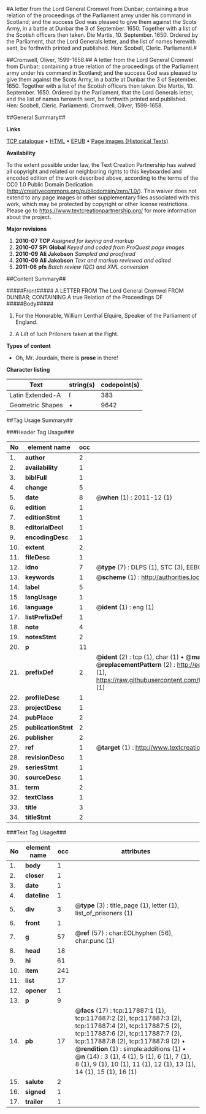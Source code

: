 #A letter from the Lord General Cromwel from Dunbar; containing a true relation of the proceedings of the Parliament army under his command in Scotland; and the success God was pleased to give them against the Scots Army, in a battle at Dunbar the 3 of September. 1650. Together with a list of the Scotish officers then taken. Die Martis, 10. September. 1650. Ordered by the Parliament, that the Lord Generals letter, and the list of names herewith sent, be forthwith printed and published. Hen: Scobell, Cleric. Parliamenti.#

##Cromwell, Oliver, 1599-1658.##
A letter from the Lord General Cromwel from Dunbar; containing a true relation of the proceedings of the Parliament army under his command in Scotland; and the success God was pleased to give them against the Scots Army, in a battle at Dunbar the 3 of September. 1650. Together with a list of the Scotish officers then taken. Die Martis, 10. September. 1650. Ordered by the Parliament, that the Lord Generals letter, and the list of names herewith sent, be forthwith printed and published. Hen: Scobell, Cleric. Parliamenti.
Cromwell, Oliver, 1599-1658.

##General Summary##

**Links**

[TCP catalogue](http://www.ota.ox.ac.uk/tcp/)  • 
[HTML](http://tei.it.ox.ac.uk/tcp/Texts-HTML/free/A80/A80929.html)  • 
[EPUB](http://tei.it.ox.ac.uk/tcp/Texts-EPUB/free/A80/A80929.epub) • 
[Page images (Historical Texts)](https://historicaltexts.jisc.ac.uk/eebo-99865639e)

**Availability**

To the extent possible under law, the Text Creation Partnership has waived all copyright and related or neighboring rights to this keyboarded and encoded edition of the work described above, according to the terms of the CC0 1.0 Public Domain Dedication (http://creativecommons.org/publicdomain/zero/1.0/). This waiver does not extend to any page images or other supplementary files associated with this work, which may be protected by copyright or other license restrictions. Please go to https://www.textcreationpartnership.org/ for more information about the project.

**Major revisions**

1. __2010-07__ __TCP__ *Assigned for keying and markup*
1. __2010-07__ __SPi Global__ *Keyed and coded from ProQuest page images*
1. __2010-09__ __Ali Jakobson__ *Sampled and proofread*
1. __2010-09__ __Ali Jakobson__ *Text and markup reviewed and edited*
1. __2011-06__ __pfs__ *Batch review (QC) and XML conversion*

##Content Summary##

#####Front#####
A LETTER FROM The Lord General Cromwel FROM DUNBAR; CONTAINING A true Relation of the Proceedings OF
#####Body#####

1. For the Honorable, William Lenthal Eſquire, Speaker of the Parliament of England.

1. A Liſt of ſuch Priſoners taken at the Fight.

**Types of content**

  * Oh, Mr. Jourdain, there is **prose** in there!

**Character listing**


|Text|string(s)|codepoint(s)|
|---|---|---|
|Latin Extended-A|ſ|383|
|Geometric Shapes|▪|9642|

##Tag Usage Summary##

###Header Tag Usage###

|No|element name|occ|attributes|
|---|---|---|---|
|1.|__author__|2||
|2.|__availability__|1||
|3.|__biblFull__|1||
|4.|__change__|5||
|5.|__date__|8| @__when__ (1) : 2011-12 (1)|
|6.|__edition__|1||
|7.|__editionStmt__|1||
|8.|__editorialDecl__|1||
|9.|__encodingDesc__|1||
|10.|__extent__|2||
|11.|__fileDesc__|1||
|12.|__idno__|7| @__type__ (7) : DLPS (1), STC (3), EEBO-CITATION (1), PROQUEST (1), VID (1)|
|13.|__keywords__|1| @__scheme__ (1) : http://authorities.loc.gov/ (1)|
|14.|__label__|5||
|15.|__langUsage__|1||
|16.|__language__|1| @__ident__ (1) : eng (1)|
|17.|__listPrefixDef__|1||
|18.|__note__|4||
|19.|__notesStmt__|2||
|20.|__p__|11||
|21.|__prefixDef__|2| @__ident__ (2) : tcp (1), char (1)  •  @__matchPattern__ (2) : ([0-9\-]+):([0-9IVX]+) (1), (.+) (1)  •  @__replacementPattern__ (2) : http://eebo.chadwyck.com/downloadtiff?vid=$1&page=$2 (1), https://raw.githubusercontent.com/textcreationpartnership/Texts/master/tcpchars.xml#$1 (1)|
|22.|__profileDesc__|1||
|23.|__projectDesc__|1||
|24.|__pubPlace__|2||
|25.|__publicationStmt__|2||
|26.|__publisher__|2||
|27.|__ref__|1| @__target__ (1) : http://www.textcreationpartnership.org/docs/. (1)|
|28.|__revisionDesc__|1||
|29.|__seriesStmt__|1||
|30.|__sourceDesc__|1||
|31.|__term__|2||
|32.|__textClass__|1||
|33.|__title__|3||
|34.|__titleStmt__|2||


###Text Tag Usage###

|No|element name|occ|attributes|
|---|---|---|---|
|1.|__body__|1||
|2.|__closer__|1||
|3.|__date__|1||
|4.|__dateline__|1||
|5.|__div__|3| @__type__ (3) : title_page (1), letter (1), list_of_prisoners (1)|
|6.|__front__|1||
|7.|__g__|57| @__ref__ (57) : char:EOLhyphen (56), char:punc (1)|
|8.|__head__|18||
|9.|__hi__|61||
|10.|__item__|241||
|11.|__list__|17||
|12.|__opener__|1||
|13.|__p__|9||
|14.|__pb__|17| @__facs__ (17) : tcp:117887:1 (1), tcp:117887:2 (2), tcp:117887:3 (2), tcp:117887:4 (2), tcp:117887:5 (2), tcp:117887:6 (2), tcp:117887:7 (2), tcp:117887:8 (2), tcp:117887:9 (2)  •  @__rendition__ (1) : simple:additions (1)  •  @__n__ (14) : 3 (1), 4 (1), 5 (1), 6 (1), 7 (1), 8 (1), 9 (1), 10 (1), 11 (1), 12 (1), 13 (1), 14 (1), 15 (1), 16 (1)|
|15.|__salute__|2||
|16.|__signed__|1||
|17.|__trailer__|1||
